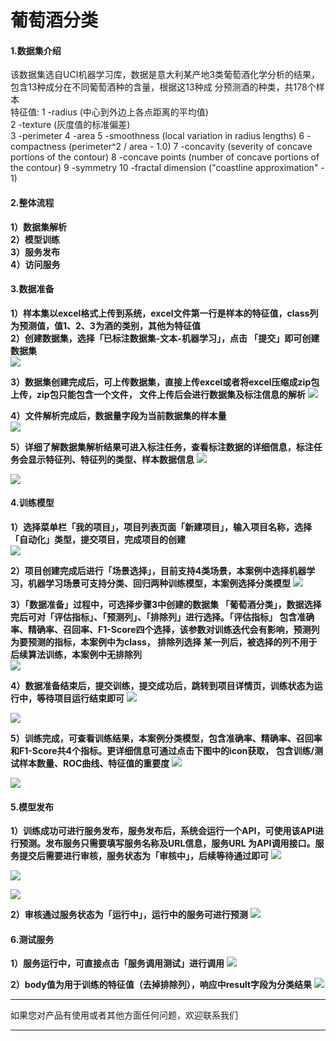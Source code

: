 # 葡萄酒分类

#### 1.数据集介绍
该数据集选自UCI机器学习库，数据是意大利某产地3类葡萄酒化学分析的结果，包含13种成分在不同葡萄酒种的含量，根据这13种成
分预测酒的种类，共178个样本   
特征值:
1 -radius (中心到外边上各点距离的平均值)  
2 -texture (灰度值的标准偏差)  
3 -perimeter
4 -area
5 -smoothness (local variation in radius lengths)
6 -compactness (perimeter^2 / area - 1.0)
7 -concavity (severity of concave portions of the contour)
8 -concave points (number of concave portions of the contour)
9 -symmetry
10 -fractal dimension ("coastline approximation" - 1)
#### 2.整体流程


**1）数据集解析**  
**2）模型训练**  
**3）服务发布**  
**4）访问服务**

#### 3.数据准备
**1）样本集以excel格式上传到系统，excel文件第一行是样本的特征值，class列为预测值，值1、2、3为酒的类别，其他为特征值**  
**2）创建数据集，选择「已标注数据集-文本-机器学习」，点击 「提交」即可创建数据集**  
![](../../../../../../image/AI-and-Machine-Learning/NeuFoundry/case/demo1/wine_1.jpg)

**3）数据集创建完成后，可上传数据集，直接上传excel或者将excel压缩成zip包上传，zip包只能包含一个文件， 
     文件上传后会进行数据集及标注信息的解析** 
![](../../../../../../image/AI-and-Machine-Learning/NeuFoundry/case/demo1/wine_2.jpg)

**4）文件解析完成后，数据量字段为当前数据集的样本量**    
![](../../../../../../image/AI-and-Machine-Learning/NeuFoundry/case/demo1/wine_3.jpg)

**5）详细了解数据集解析结果可进入标注任务，查看标注数据的详细信息，标注任务会显示特征列、特征列的类型、样本数据信息** 
![](../../../../../../image/AI-and-Machine-Learning/NeuFoundry/case/demo1/wine_4.jpg)

![](../../../../../../image/AI-and-Machine-Learning/NeuFoundry/case/demo1/wine_5.jpg)

#### 4.训练模型
**1）选择菜单栏「我的项目」，项目列表页面「新建项目」，输入项目名称，选择「自动化」类型，提交项目，完成项目的创建**  
![](../../../../../../image/AI-and-Machine-Learning/NeuFoundry/case/demo1/Bank5.jpg)

**2）项目创建完成后进行「场景选择」，目前支持4类场景，本案例中选择机器学习，机器学习场景可支持分类、回归两种训练模型，本案例选择分类模型**
![](../../../../../../image/AI-and-Machine-Learning/NeuFoundry/case/demo1/wine_6.jpg)

**3）「数据准备」过程中，可选择步骤3中创建的数据集 「葡萄酒分类」，数据选择完后可对「评估指标」、「预测列」、「排除列」进行选择。「评估指标」
     包含准确率、精确率、召回率、F1-Score四个选择，该参数对训练迭代会有影响，预测列为要预测的指标，本案例中为class， 排除列选择 
     某一列后，被选择的列不用于后续算法训练，本案例中无排除列**   
![](../../../../../../image/AI-and-Machine-Learning/NeuFoundry/case/demo1/wine_7.jpg)

**4）数据准备结束后，提交训练，提交成功后，跳转到项目详情页，训练状态为运行中，等待项目运行结束即可**
![](../../../../../../image/AI-and-Machine-Learning/NeuFoundry/case/demo1/wine_8.jpg)

![](../../../../../../image/AI-and-Machine-Learning/NeuFoundry/case/demo1/wine_9.jpg)

**5）训练完成，可查看训练结果，本案例分类模型，包含准确率、精确率、召回率和F1-Score共4个指标。更详细信息可通过点击下图中的icon获取，
包含训练/测试样本数量、ROC曲线、特征值的重要度**
![](../../../../../../image/AI-and-Machine-Learning/NeuFoundry/case/demo1/wine_12.jpg)

![](../../../../../../image/AI-and-Machine-Learning/NeuFoundry/case/demo1/wine_13.jpg)

#### 5.模型发布
**1）训练成功可进行服务发布，服务发布后，系统会运行一个API，可使用该API进行预测。发布服务只需要填写服务名称及URL信息，服务URL
为API调用接口。服务提交后需要进行审核，服务状态为「审核中」，后续等待通过即可**
![](../../../../../../image/AI-and-Machine-Learning/NeuFoundry/case/demo1/wine_14.jpg)

![](../../../../../../image/AI-and-Machine-Learning/NeuFoundry/case/demo1/wine_15.jpg)

![](../../../../../../image/AI-and-Machine-Learning/NeuFoundry/case/demo1/wine_20.jpg)

**2）审核通过服务状态为「运行中」，运行中的服务可进行预测**
![](../../../../../../image/AI-and-Machine-Learning/NeuFoundry/case/demo1/wine_1.jpg)

#### 6.测试服务

**1）服务运行中，可直接点击「服务调用测试」进行调用**
![](../../../../../../image/AI-and-Machine-Learning/NeuFoundry/case/demo1/wine_17.jpg)

**2）body值为用于训练的特征值（去掉排除列），响应中result字段为分类结果**
![](../../../../../../image/AI-and-Machine-Learning/NeuFoundry/case/demo1/wine_18.jpg)




---

如果您对产品有使用或者其他方面任何问题，欢迎联系我们

---